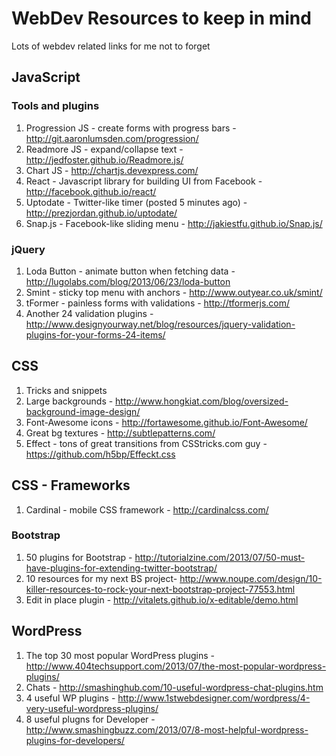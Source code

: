 WebDev Resources to keep in mind
============

Lots of webdev related links for me not to forget

## JavaScript
### Tools and plugins
1. Progression JS - create forms with progress bars - http://git.aaronlumsden.com/progression/
2. Readmore JS - expand/collapse text - http://jedfoster.github.io/Readmore.js/
3. Chart JS - http://chartjs.devexpress.com/
4. React - Javascript library for building UI from Facebook - http://facebook.github.io/react/
5. Uptodate - Twitter-like timer (posted 5 minutes ago) - http://prezjordan.github.io/uptodate/
6. Snap.js - Facebook-like sliding menu - http://jakiestfu.github.io/Snap.js/

### jQuery
1. Loda Button - animate button when fetching data - http://lugolabs.com/blog/2013/06/23/loda-button
2. Smint - sticky top menu with anchors - http://www.outyear.co.uk/smint/
3. tFormer - painless forms with validations - http://tformerjs.com/
4. Another 24 validation plugins - http://www.designyourway.net/blog/resources/jquery-validation-plugins-for-your-forms-24-items/

## CSS
1. Tricks and snippets
2. Large backgrounds - http://www.hongkiat.com/blog/oversized-background-image-design/
3. Font-Awesome icons - http://fortawesome.github.io/Font-Awesome/
4. Great bg textures - http://subtlepatterns.com/
5. Effect - tons of great transitions from CSStricks.com guy - https://github.com/h5bp/Effeckt.css

## CSS - Frameworks
1. Cardinal - mobile CSS framework - http://cardinalcss.com/

### Bootstrap
1. 50 plugins for Bootstrap - http://tutorialzine.com/2013/07/50-must-have-plugins-for-extending-twitter-bootstrap/
2. 10 resources for my next BS project- http://www.noupe.com/design/10-killer-resources-to-rock-your-next-bootstrap-project-77553.html
3. Edit in place plugin - http://vitalets.github.io/x-editable/demo.html

## WordPress
1. The top 30 most popular WordPress plugins - http://www.404techsupport.com/2013/07/the-most-popular-wordpress-plugins/
2. Chats - http://smashinghub.com/10-useful-wordpress-chat-plugins.htm
3. 4 useful WP plugins - http://www.1stwebdesigner.com/wordpress/4-very-useful-wordpress-plugins/
4. 8 useful plugns for Developer - http://www.smashingbuzz.com/2013/07/8-most-helpful-wordpress-plugins-for-developers/
